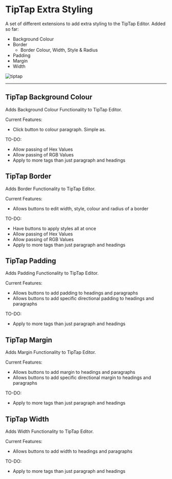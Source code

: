 # TipTap Extra Styling
A set of different extensions to add extra styling to the TipTap Editor.
Added so far:
- Background Colour
- Border
  - Border Colour, Width, Style & Radius
- Padding
- Margin
- Width

![tiptap](https://user-images.githubusercontent.com/14131644/165166923-ff498eb2-3f92-42eb-8435-df5ad87deba7.png)

___

## TipTap Background Colour
Adds Background Colour Functionality to TipTap Editor.

Current Features:
- Click button to colour paragraph. Simple as.

TO-DO:
- Allow passing of Hex Values
- Allow passing of RGB Values
- Apply to more tags than just paragraph and headings

## TipTap Border
Adds Border Functionality to TipTap Editor.

Current Features:
- Allows buttons to edit width, style, colour and radius of a border 

TO-DO:
- Have buttons to apply styles all at once
- Allow passing of Hex Values
- Allow passing of RGB Values
- Apply to more tags than just paragraph and headings

## TipTap Padding
Adds Padding Functionality to TipTap Editor.

Current Features:
- Allows buttons to add padding to headings and paragraphs
- Allows buttons to add specific directional padding to headings and paragraphs

TO-DO:
- Apply to more tags than just paragraph and headings

## TipTap Margin
Adds Margin Functionality to TipTap Editor.

Current Features:
- Allows buttons to add margin to headings and paragraphs
- Allows buttons to add specific directional margin to headings and paragraphs

TO-DO:
- Apply to more tags than just paragraph and headings

## TipTap Width
Adds Width Functionality to TipTap Editor.

Current Features:
- Allows buttons to add width to headings and paragraphs

TO-DO:
- Apply to more tags than just paragraph and headings
